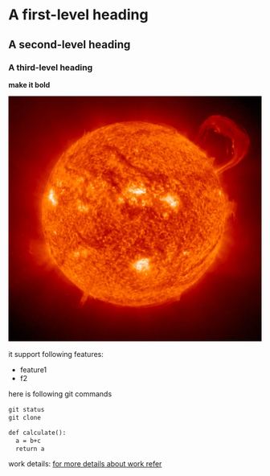 # A first-level heading
## A second-level heading
### A third-level heading

**make it bold**

![sun favrouite](doc_images/sun.jpeg)

it support following features:
- feature1
- f2

here is following git commands
```
git status
git clone
```

```
def calculate():
  a = b+c
  return a
```

work details:
[for more details about work refer](work/work_readme.md)
